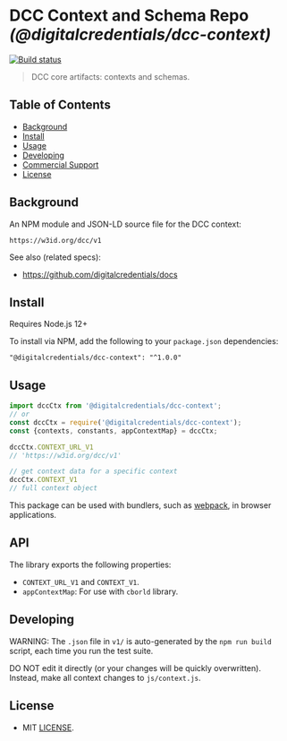 # DCC Context and Schema Repo _(@digitalcredentials/dcc-context)_

[![Build status](https://img.shields.io/github/workflow/status/digitalcredentials/dcc/Node.js%20CI)](https://github.com/digitalcredentials/dcc/actions?query=workflow%3A%22Node.js+CI%22)

> DCC core artifacts: contexts and schemas.

## Table of Contents

- [Background](#background)
- [Install](#install)
- [Usage](#usage)
- [Developing](#developing)
- [Commercial Support](#commercial-support)
- [License](#license)

## Background

An NPM module and JSON-LD source file for the DCC context:

`https://w3id.org/dcc/v1`

See also (related specs):

* https://github.com/digitalcredentials/docs

## Install

Requires Node.js 12+

To install via NPM, add the following to your `package.json` dependencies:

```
"@digitalcredentials/dcc-context": "^1.0.0"
```

## Usage

```js
import dccCtx from '@digitalcredentials/dcc-context';
// or
const dccCtx = require('@digitalcredentials/dcc-context');
const {contexts, constants, appContextMap} = dccCtx;

dccCtx.CONTEXT_URL_V1
// 'https://w3id.org/dcc/v1'

// get context data for a specific context
dccCtx.CONTEXT_V1
// full context object
```

This package can be used with bundlers, such as [webpack][], in browser
applications.

## API

The library exports the following properties:
- `CONTEXT_URL_V1` and `CONTEXT_V1`.
- `appContextMap`: For use with `cborld` library.

## Developing

WARNING: The `.json` file in `v1/` is auto-generated by the `npm run build` script,
each time you run the test suite.

DO NOT edit it directly (or your changes will be quickly overwritten).
Instead, make all context changes to `js/context.js`.

## License

- MIT [LICENSE](./LICENSE).

[webpack]: https://webpack.js.org/
